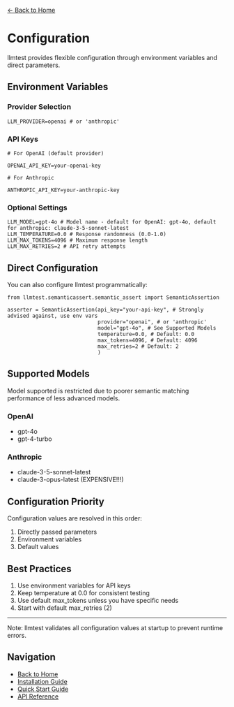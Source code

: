 [← Back to Home](../index.md)

# Configuration

llmtest provides flexible configuration through environment variables and direct parameters.

## Environment Variables

### Provider Selection

```
LLM_PROVIDER=openai # or 'anthropic'
```

### API Keys

```
# For OpenAI (default provider)

OPENAI_API_KEY=your-openai-key

# For Anthropic

ANTHROPIC_API_KEY=your-anthropic-key
```

### Optional Settings

```
LLM_MODEL=gpt-4o # Model name - default for OpenAI: gpt-4o, default for anthropic: claude-3-5-sonnet-latest
LLM_TEMPERATURE=0.0 # Response randomness (0.0-1.0) 
LLM_MAX_TOKENS=4096 # Maximum response length 
LLM_MAX_RETRIES=2 # API retry attempts
```


## Direct Configuration

You can also configure llmtest programmatically:

```
from llmtest.semanticassert.semantic_assert import SemanticAssertion

asserter = SemanticAssertion(api_key="your-api-key", # Strongly advised against, use env vars 
                             provider="openai", # or 'anthropic' 
                             model="gpt-4o", # See Supported Models 
                             temperature=0.0, # Default: 0.0 
                             max_tokens=4096, # Default: 4096 
                             max_retries=2 # Default: 2 
                             )
```


## Supported Models

Model supported is restricted due to poorer semantic matching performance of less advanced models.

### OpenAI
- gpt-4o
- gpt-4-turbo

### Anthropic
- claude-3-5-sonnet-latest
- claude-3-opus-latest (EXPENSIVE!!!)

## Configuration Priority

Configuration values are resolved in this order:
1. Directly passed parameters
2. Environment variables
3. Default values

## Best Practices

1. Use environment variables for API keys
2. Keep temperature at 0.0 for consistent testing
3. Use default max_tokens unless you have specific needs
4. Start with default max_retries (2)

---

Note: llmtest validates all configuration values at startup to prevent runtime errors.

## Navigation

- [Back to Home](../index.md)
- [Installation Guide](../getting-started/installation.md)
- [Quick Start Guide](../getting-started/quickstart.md)
- [API Reference](semantic-assertion.md)
